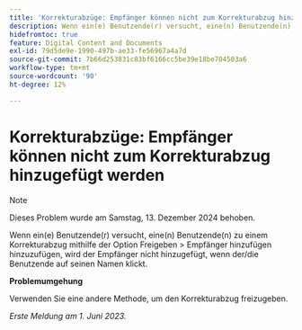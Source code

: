 ```yaml
---
title: 'Korrekturabzüge: Empfänger können nicht zum Korrekturabzug hinzugefügt werden'
description: Wenn ein(e) Benutzende(r) versucht, eine(n) Benutzende(n) zu einem Korrekturabzug mithilfe der Option &map;gt; Empfänger hinzufügen hinzuzufügen, wird der/die Empfänger(in) nicht hinzugefügt, wenn der/die Benutzende auf seinen Namen klickt.
hidefromtoc: true
feature: Digital Content and Documents
exl-id: 79d5de9e-1990-497b-ae33-fe56967a4a7d
source-git-commit: 7b66d253831c83bf6166cc5be39e18be704503a6
workflow-type: tm+mt
source-wordcount: '90'
ht-degree: 12%

---
```


# Korrekturabzüge: Empfänger können nicht zum Korrekturabzug hinzugefügt werden

>[!NOTE]
>
>Dieses Problem wurde am Samstag, 13. Dezember 2024 behoben.

Wenn ein(e) Benutzende(r) versucht, eine(n) Benutzende(n) zu einem Korrekturabzug mithilfe der Option Freigeben > Empfänger hinzufügen hinzuzufügen, wird der Empfänger nicht hinzugefügt, wenn der/die Benutzende auf seinen Namen klickt.

**Problemumgehung**

Verwenden Sie eine andere Methode, um den Korrekturabzug freizugeben.

_Erste Meldung am 1. Juni 2023._
